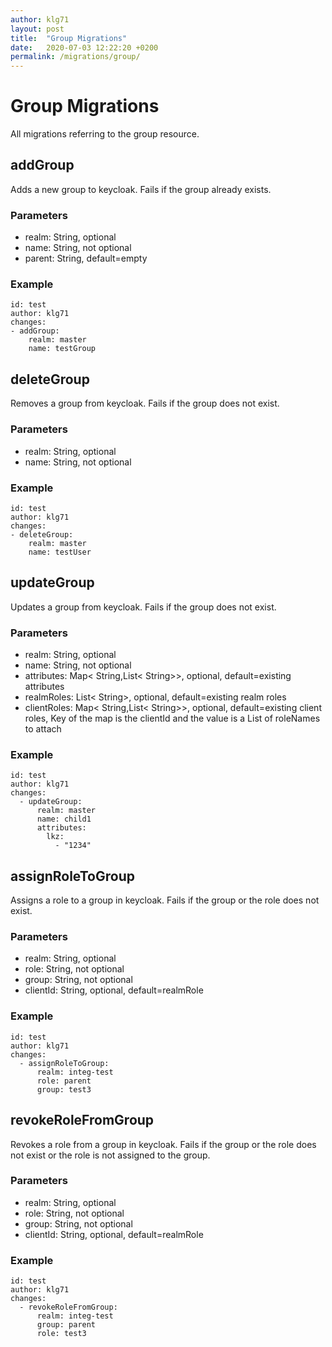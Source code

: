 ```yaml
---
author: klg71
layout: post
title:  "Group Migrations"
date:   2020-07-03 12:22:20 +0200
permalink: /migrations/group/
---
```

# Group Migrations
All migrations referring to the group resource.
## addGroup
Adds a new group to keycloak. Fails if the group already exists.

### Parameters
- realm: String, optional
- name: String, not optional
- parent: String, default=empty

### Example
    id: test
    author: klg71
    changes:
    - addGroup:
        realm: master
        name: testGroup

## deleteGroup
Removes a group from keycloak. Fails if the group does not exist.

### Parameters
- realm: String, optional
- name: String, not optional

### Example
    id: test
    author: klg71
    changes:
    - deleteGroup:
        realm: master
        name: testUser

## updateGroup
Updates a group from keycloak. Fails if the group does not exist.

### Parameters
- realm: String, optional
- name: String, not optional
- attributes: Map< String,List< String>>, optional, default=existing attributes
- realmRoles: List< String>, optional, default=existing realm roles
- clientRoles: Map< String,List< String>>, optional, default=existing client roles, Key of the map is the clientId and the value is a List of roleNames to attach

### Example
    id: test
    author: klg71
    changes:
      - updateGroup:
          realm: master
          name: child1
          attributes:
            lkz:
              - "1234"
              
## assignRoleToGroup
Assigns a role to a group in keycloak. Fails if the group or the role does not exist.

### Parameters
- realm: String, optional
- role: String, not optional
- group: String, not optional
- clientId: String, optional, default=realmRole

### Example
    id: test
    author: klg71
    changes:
      - assignRoleToGroup:
          realm: integ-test
          role: parent
          group: test3
          
## revokeRoleFromGroup
Revokes a role from a group in keycloak. Fails if the group or the role does not exist or the role is not assigned to the group.

### Parameters
- realm: String, optional
- role: String, not optional
- group: String, not optional
- clientId: String, optional, default=realmRole

### Example
    id: test
    author: klg71
    changes:
      - revokeRoleFromGroup:
          realm: integ-test
          group: parent
          role: test3
